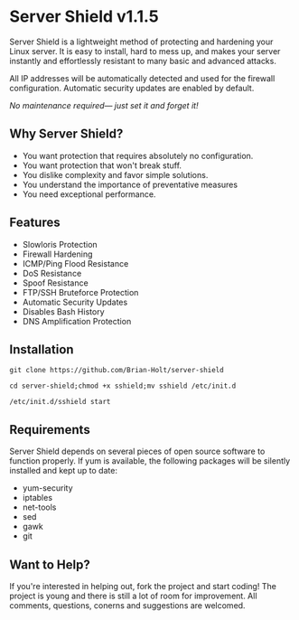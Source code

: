Server Shield v1.1.5
=============

Server Shield is a lightweight method of protecting and hardening your Linux server. It is
easy to install, hard to mess up, and makes your server instantly and effortlessly resistant
to many basic and advanced attacks.

All IP addresses will be automatically detected and used for the firewall configuration.
Automatic security updates are enabled by default.

*No maintenance required— just set it and forget it!*


Why Server Shield?
------------------

* You want protection that requires absolutely no configuration.
* You want protection that won't break stuff.
* You dislike complexity and favor simple solutions.
* You understand the importance of preventative measures
* You need exceptional performance.


Features
--------

* Slowloris Protection
* Firewall Hardening
* ICMP/Ping Flood Resistance
* DoS Resistance
* Spoof Resistance
* FTP/SSH Bruteforce Protection
* Automatic Security Updates
* Disables Bash History
* DNS Amplification Protection


Installation
------------

    git clone https://github.com/Brian-Holt/server-shield

    cd server-shield;chmod +x sshield;mv sshield /etc/init.d

    /etc/init.d/sshield start    


Requirements
------------
Server Shield depends on several pieces of open source software to function properly. If yum
is available, the following packages will be silently installed and kept up to date:

* yum-security
* iptables
* net-tools
* sed
* gawk
* git

Want to Help?
-----------
If you're interested in helping out, fork the project and start coding! The project is young
and there is still a lot of room for improvement. All comments, questions, conerns and suggestions are welcomed.
